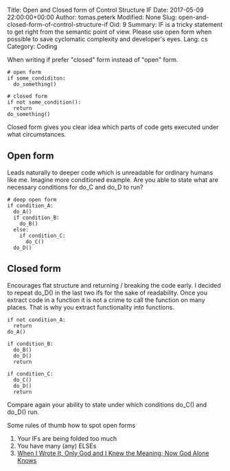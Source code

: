 Title: Open and Closed form of Control Structure IF
Date: 2017-05-09 22:00:00+00:00
Author: tomas.peterk
Modified: None
Slug: open-and-closed-form-of-control-structure-if
Oid: 9
Summary: IF is a tricky statement to get right from the semantic point of view. Please use open form when possible to save cyclomatic complexity and developer's eyes.
Lang: cs
Category: Coding

When writing if prefer "closed" form instead of "open" form.

    # open form
    if some_condiditon:
      do_something()

    # closed form
    if not some_condition():
      return
    do_something()

Closed form gives you clear idea which parts of code gets executed under what
circumstances.

## Open form

Leads naturally to deeper code which is unreadable for ordinary humans
like me. Imagine more conditioned example. Are you able to state what are
necessary conditions for do_C and do_D to run?

    # deep open form
    if condition_A:
      do_A()
      if condition_B:
        do_B()
      else:
        if condition_C:
          do_C()
      do_D()


## Closed form

Encourages flat structure and returning / breaking
the code early. I decided to repeat do_D() in the last two ifs for the sake of
readability. Once you extract code in a function it is not a crime to call the
function on many places. That is why you extract functionality into functions.

    if not condition_A:
      return
    do_A()

    if condition_B:
      do_B()
      do_D()
      return

    if condition_C:
      do_C()
      do_D()
      return

Compare again your ability to state under which conditions do_C() and do_D() run.


Some rules of thumb how to spot open forms

1.  Your IFs are being folded too much
1.  You have many (any) ELSEs
1.  [When I Wrote It, Only God and I Knew the Meaning; Now God Alone Knows][quote]

[quote]: http://quoteinvestigator.com/2013/09/24/god-knows/
